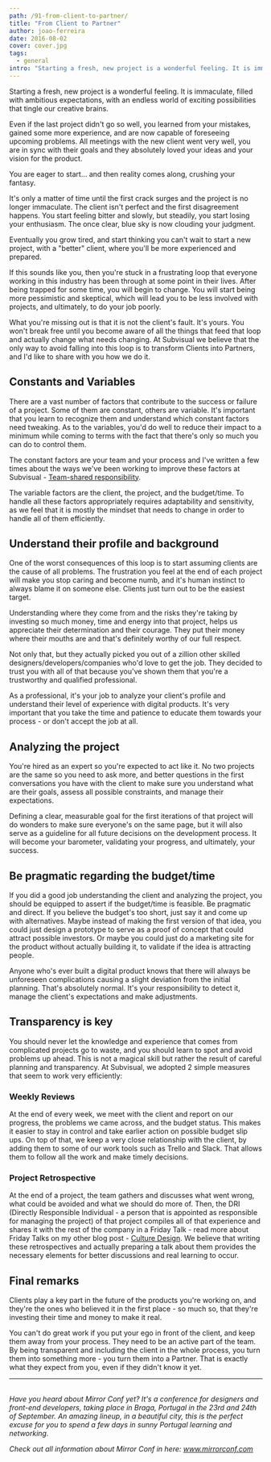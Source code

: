 ```yaml
---
path: /91-from-client-to-partner/
title: "From Client to Partner"
author: joao-ferreira
date: 2016-08-02
cover: cover.jpg
tags:
  - general
intro: "Starting a fresh, new project is a wonderful feeling. It is immaculate, filled with ambitious expectations, with an endless world of exciting possibilities that tingle our creative brains."
---
```


Starting a fresh, new project is a wonderful feeling. It is immaculate, filled with ambitious expectations, with an endless world of exciting possibilities that tingle our creative brains. 

Even if the last project didn't go so well, you learned from your mistakes, gained some more experience, and are now capable of foreseeing upcoming problems. All meetings with the new client went very well, you are in sync with their goals and they absolutely loved your ideas and your vision for the product.

You are eager to start... and then reality comes along, crushing your fantasy.

It's only a matter of time until the first crack surges and the project is no longer immaculate. The client isn't perfect and the first disagreement happens. You start feeling bitter and slowly, but steadily, you start losing your enthusiasm. The once clear, blue sky is now clouding your judgment. 

Eventually you grow tired, and start thinking you can't wait to start a new project, with a "better" client, where you'll be more experienced and prepared. 

If this sounds like you, then you're stuck in a frustrating loop that everyone working in this industry has been through at some point in their lives. After being trapped for some time, you will begin to change. You will start being more pessimistic and skeptical, which will lead you to be less involved with projects, and ultimately, to do your job poorly. 

What you're missing out is that it is not the client's fault. It's yours. You won't break free until you become aware of all the things that feed that loop and actually change what needs changing. At Subvisual we believe that the only way to avoid falling into this loop is to transform Clients into Partners, and I'd like to share with you how we do it. 

## Constants and Variables

There are a vast number of factors that contribute to the success or failure of a project. Some of them are constant, others are variable. It's important that you learn to recognize them and understand which constant factors need tweaking. As to the variables, you'd do well to reduce their impact to a minimum while coming to terms with the fact that there's only so much you can do to control them. 

The constant factors are your team and your process and I've written a few times about the ways we've been working to improve these factors at Subvisual - [Team-shared responsibility](https://subvisual.co/blog/posts/82-team-shared-responsibility).  

The variable factors are the client, the project, and the budget/time. To handle all these factors appropriately requires adaptability and sensitivity, as we feel that it is mostly the mindset that needs to change in order to handle all of them efficiently.

## Understand their profile and background

One of the worst consequences of this loop is to start assuming clients are the cause of all problems. The frustration you feel at the end of each project will make you stop caring and become numb, and it's human instinct to always blame it on someone else. Clients just turn out to be the easiest target.

Understanding where they come from and the risks they're taking by investing so much money, time and energy into that project, helps us appreciate their determination and their courage. They put their money where their mouths are and that's definitely worthy of our full respect. 

Not only that, but they actually picked you out of a zillion other skilled designers/developers/companies who'd love to get the job. They decided to trust you with all of that because you've shown them that you're a trustworthy and qualified professional. 

As a professional, it's your job to analyze your client's profile and understand their level of experience with digital products. It's very important that you take the time and patience to educate them towards your process - or don't accept the job at all. 


## Analyzing the project

You're hired as an expert so you're expected to act like it. No two projects are the same so you need to ask more, and better questions in the first conversations you have with the client to make sure you understand what are their goals, assess all possible constraints, and manage their expectations. 

Defining a clear, measurable goal for the first iterations of that project will do wonders to make sure everyone's on the same page, but it will also serve as a guideline for all future decisions on the development process. It will become your barometer, validating your progress, and ultimately, your success.


## Be pragmatic regarding the budget/time

If you did a good job understanding the client and analyzing the project, you should be equipped to assert if the budget/time is feasible. Be pragmatic and direct. If you believe the budget's too short, just say it and come up with alternatives. Maybe instead of making the first version of that idea, you could just design a prototype to serve as a proof of concept that could attract possible investors. Or maybe you could just do a marketing site for the product without actually building it, to validate if the idea is attracting people. 

Anyone who's ever built a digital product knows that there will always be unforeseen complications causing a slight deviation from the initial planning. That's absolutely normal. It's your responsibility to detect it, manage the client's expectations and make adjustments. 


## Transparency is key

You should never let the knowledge and experience that comes from complicated projects go to waste, and you should learn to spot and avoid problems up ahead. This is not a magical skill but rather the result of careful planning and transparency. At Subvisual, we adopted 2 simple measures that seem to work very efficiently:

### Weekly Reviews

At the end of every week, we meet with the client and report on our progress, the problems we came across, and the budget status. This makes it easier to stay in control and take earlier action on possible budget slip ups. On top of that, we keep a very close relationship with the client, by adding them to some of our work tools such as Trello and Slack. That allows them to follow all the work and make timely decisions.

### Project Retrospective

At the end of a project, the team gathers and discusses what went wrong, what could be avoided and what we should do more of. Then, the DRI (Directly Responsible Individual - a person that is appointed as responsible for managing the project) of that project compiles all of that experience and shares it with the rest of the company in a Friday Talk - read more about Friday Talks on my other blog post - [Culture Design](https://subvisual.co/blog/posts/77-culture-design). We believe that writing these retrospectives and actually preparing a talk about them provides the necessary elements for better discussions and real learning to occur.


## Final remarks

Clients play a key part in the future of the products you're working on, and they're the ones who believed it in the first place - so much so, that they're investing their time and money to make it real. 

You can't do great work if you put your ego in front of the client, and keep them away from your process. They need to be an active part of the team. By being transparent and including the client in the whole process, you turn them into something more - you turn them into a Partner. That is exactly what they expect from you, even if they didn't know it yet.


----

<br>
<i>Have you heard about Mirror Conf yet? It's a conference for designers and front-end developers, taking place in Braga, Portugal in the 23rd and 24th of September. An amazing lineup, in a beautiful city, this is the perfect excuse for you to spend a few days in sunny Portugal learning and networking. 

Check out all information about Mirror Conf in here: www.mirrorconf.com  </i>
